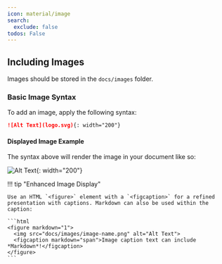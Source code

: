 ```yaml
---
icon: material/image
search:
  exclude: false
todos: False
---
```


## Including Images

Images should be stored in the `docs/images` folder.


### Basic Image Syntax

To add an image, apply the following syntax:

```markdown
![Alt Text](logo.svg){: width="200"}
```

#### Displayed Image Example

The syntax above will render the image in your document like so:

![Alt Text](logo.svg){: width="200"}

!!! tip "Enhanced Image Display"

    Use an HTML `<figure>` element with a `<figcaption>` for a refined presentation with captions. Markdown can also be used within the caption:

    ```html
    <figure markdown="1">
      <img src="docs/images/image-name.png" alt="Alt Text">
      <figcaption markdown="span">Image caption text can include *Markdown*!</figcaption>
    </figure>
    ```
